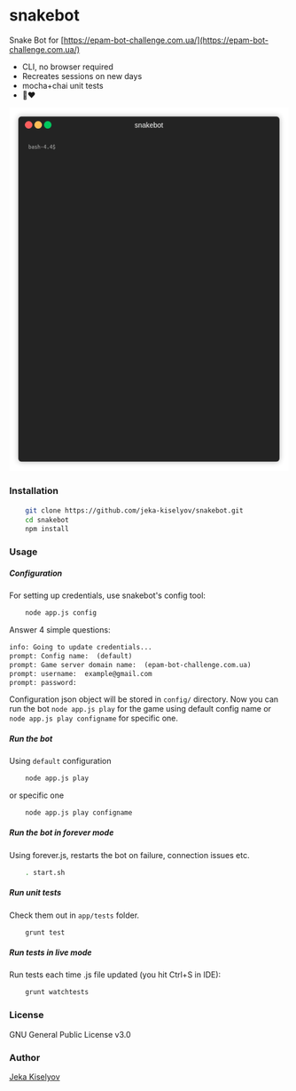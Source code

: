 # snakebot

Snake Bot for [https://epam-bot-challenge.com.ua/](https://epam-bot-challenge.com.ua/)

 - CLI, no browser required
 - Recreates sessions on new days
 - mocha+chai unit tests
 - 🐍❤️ 

![snakebot](https://raw.githubusercontent.com/jeka-kiselyov/snakebot/githubusercontent/screen/screen.gif "Snakebot in action")

### Installation

```bash
    git clone https://github.com/jeka-kiselyov/snakebot.git
    cd snakebot
    npm install
```

### Usage

##### Configuration

For setting up credentials, use snakebot's config tool:
```bash
    node app.js config
```

Answer 4 simple questions:
```
info: Going to update credentials...                     
prompt: Config name:  (default)                          
prompt: Game server domain name:  (epam-bot-challenge.com.ua)   
prompt: username:  example@gmail.com                            
prompt: password: 
```

Configuration json object will be stored in `config/` directory. Now you can run the bot `node app.js play` for the game using default config name or `node app.js play configname` for specific one.

##### Run the bot

Using `default` configuration
```bash
    node app.js play
```
or specific one
```bash
    node app.js play configname
```

##### Run the bot in forever mode

Using forever.js, restarts the bot on failure, connection issues etc.

```bash
    . start.sh
```

##### Run unit tests

Check them out in `app/tests` folder.

```bash
    grunt test
```

##### Run tests in live mode

Run tests each time .js file updated (you hit Ctrl+S in IDE):

```bash
    grunt watchtests
```

### License

GNU General Public License v3.0

### Author

[Jeka Kiselyov](https://github.com/jeka-kiselyov)
